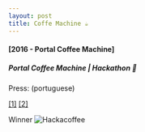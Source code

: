 ```yaml
---
layout: post
title: Coffe Machine ☕️
---
```



#### [2016 - Portal Coffee Machine]
##### Portal Coffee Machine | Hackathon 🥇

Press: (portuguese)

[[1]](http://imasters.com.br/noticia/acompanhe-fotos-do-angelhack-realizado-na-sede-da-ibm-brasil)
[[2]](https://translate.google.com/translate?hl=en&sl=pt&u=http://www.timaissimples.com.br/2016/04/angelhacknaibm/&prev=search)

Winner 
<img class="img img-responsive" src="http://s3.amazonaws.com/somebodyio-production/projects/pictures/000/000/570/page/hackacoffee.jpg?1463975290" alt="Hackacoffee" />
